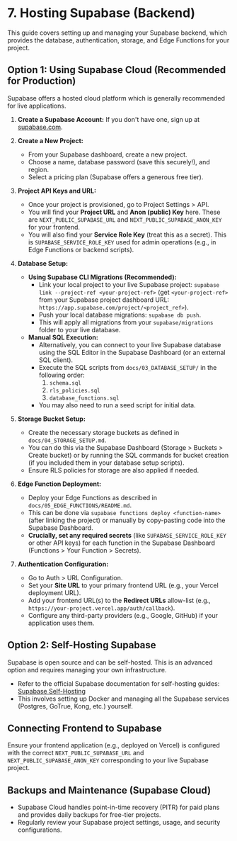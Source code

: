 # 7. Hosting Supabase (Backend)

This guide covers setting up and managing your Supabase backend, which provides the database, authentication, storage, and Edge Functions for your project.

## Option 1: Using Supabase Cloud (Recommended for Production)

Supabase offers a hosted cloud platform which is generally recommended for live applications.

1.  **Create a Supabase Account:**
    If you don't have one, sign up at [supabase.com](https://supabase.com/).

2.  **Create a New Project:**
    *   From your Supabase dashboard, create a new project.
    *   Choose a name, database password (save this securely!), and region.
    *   Select a pricing plan (Supabase offers a generous free tier).

3.  **Project API Keys and URL:**
    *   Once your project is provisioned, go to Project Settings > API.
    *   You will find your **Project URL** and **Anon (public) Key** here. These are `NEXT_PUBLIC_SUPABASE_URL` and `NEXT_PUBLIC_SUPABASE_ANON_KEY` for your frontend.
    *   You will also find your **Service Role Key** (treat this as a secret). This is `SUPABASE_SERVICE_ROLE_KEY` used for admin operations (e.g., in Edge Functions or backend scripts).

4.  **Database Setup:**
    *   **Using Supabase CLI Migrations (Recommended):**
        *   Link your local project to your live Supabase project: `supabase link --project-ref <your-project-ref>` (get `<your-project-ref>` from your Supabase project dashboard URL: `https://app.supabase.com/project/<project_ref>`).
        *   Push your local database migrations: `supabase db push`.
        *   This will apply all migrations from your `supabase/migrations` folder to your live database.
    *   **Manual SQL Execution:**
        *   Alternatively, you can connect to your live Supabase database using the SQL Editor in the Supabase Dashboard (or an external SQL client).
        *   Execute the SQL scripts from `docs/03_DATABASE_SETUP/` in the following order:
            1.  `schema.sql`
            2.  `rls_policies.sql`
            3.  `database_functions.sql`
        *   You may also need to run a seed script for initial data.

5.  **Storage Bucket Setup:**
    *   Create the necessary storage buckets as defined in `docs/04_STORAGE_SETUP.md`.
    *   You can do this via the Supabase Dashboard (Storage > Buckets > Create bucket) or by running the SQL commands for bucket creation (if you included them in your database setup scripts).
    *   Ensure RLS policies for storage are also applied if needed.

6.  **Edge Function Deployment:**
    *   Deploy your Edge Functions as described in `docs/05_EDGE_FUNCTIONS/README.md`.
    *   This can be done via `supabase functions deploy <function-name>` (after linking the project) or manually by copy-pasting code into the Supabase Dashboard.
    *   **Crucially, set any required secrets** (like `SUPABASE_SERVICE_ROLE_KEY` or other API keys) for each function in the Supabase Dashboard (Functions > Your Function > Secrets).

7.  **Authentication Configuration:**
    *   Go to Auth > URL Configuration.
    *   Set your **Site URL** to your primary frontend URL (e.g., your Vercel deployment URL).
    *   Add your frontend URL(s) to the **Redirect URLs** allow-list (e.g., `https://your-project.vercel.app/auth/callback`).
    *   Configure any third-party providers (e.g., Google, GitHub) if your application uses them.

## Option 2: Self-Hosting Supabase

Supabase is open source and can be self-hosted. This is an advanced option and requires managing your own infrastructure.

*   Refer to the official Supabase documentation for self-hosting guides: [Supabase Self-Hosting](https://supabase.com/docs/guides/hosting/overview)
*   This involves setting up Docker and managing all the Supabase services (Postgres, GoTrue, Kong, etc.) yourself.

## Connecting Frontend to Supabase

Ensure your frontend application (e.g., deployed on Vercel) is configured with the correct `NEXT_PUBLIC_SUPABASE_URL` and `NEXT_PUBLIC_SUPABASE_ANON_KEY` corresponding to your live Supabase project.

## Backups and Maintenance (Supabase Cloud)

*   Supabase Cloud handles point-in-time recovery (PITR) for paid plans and provides daily backups for free-tier projects.
*   Regularly review your Supabase project settings, usage, and security configurations. 